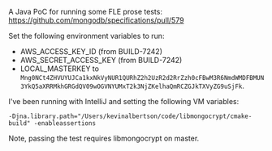 A Java PoC for running some FLE prose tests:
https://github.com/mongodb/specifications/pull/579

Set the following environment variables to run:
- AWS_ACCESS_KEY_ID (from BUILD-7242)
- AWS_SECRET_ACCESS_KEY (from BUILD-7242)
- LOCAL_MASTERKEY to `Mng0NCt4ZHVUYUJCa1kxNkVyNUR1QURhZ2h2UzR2d2RrZzh0cFBwM3R6NmdWMDFBMUN3YkQ5aXRRMkhGRGdQV09wOGVNYUMxT2k3NjZKelhaQmRCZGJkTXVyZG9uSjFk`.

I've been running with IntelliJ and setting the following VM variables:
```
-Djna.library.path="/Users/kevinalbertson/code/libmongocrypt/cmake-build" -enableassertions
```

Note, passing the test requires libmongocrypt on master.
